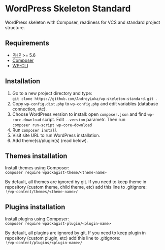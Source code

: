 # WordPress Skeleton Standard

WordPress skeleton with Composer, readiness for VCS and standard project structure.  

## Requirements

* [PHP](https://php.net/) >= 5.6
* [Composer](https://getcomposer.org/)
* [WP-CLI](https://wp-cli.org/)

## Installation

1. Go to a new project directory and type:  
`git clone https://github.com/AndreyLuka/wp-skeleton-standard.git .`
2. Copy `wp-config.dist.php` to `wp-config.php` and edit variables (database connection, etc).
3. Choose WordPress version to install: open `composer.json` and find `wp-core-download` script. Edit `--version` parametr. Then run:  
`composer run-script wp-core-download`
4. Run `composer install`
5. Visit site URL to run WordPress installation.
6. Add theme(s)/plugin(s) (read below).

## Themes installation

Install themes using Composer:  
`composer require wpackagist-theme/<theme-name>`

By default, all themes are ignored by git. If you need to keep theme in repository (custom theme, child theme, etc) add this line to .gitignore:  
`!/wp-content/themes/<theme-name>/`

## Plugins installation

Install plugins using Composer:  
`composer require wpackagist-plugin/<plugin-name>`

By default, all plugins are ignored by git. If you need to keep plugin in repository (custom plugin, etc) add this line to .gitignore:  
`!/wp-content/plugins/<plugin-name>/`
